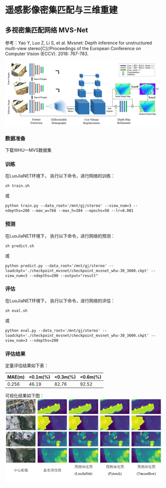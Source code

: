 # 遥感影像密集匹配与三维重建
## 多视密集匹配网络 MVS-Net
参考：Yao Y, Luo Z, Li S, et al. Mvsnet: Depth inference for unstructured multi-view stereo[C]//Proceedings of the European Conference on Computer Vision (ECCV). 2018: 767-783.

![](figs/network.png)

### 数据准备
下载WHU—MVS数据集

### 训练
在LuoJiaNET环境下， 执行以下命令，进行网络的训练：
```
sh train.sh
```
或
```
python train.py --data_root='/mnt/gj/stereo' --view_num=3 --ndepths=200 --max_w=768 --max_h=384 --epochs=50 --lr=0.001
```
### 预测
在LuoJiaNET环境下， 执行以下命令，进行网络的预测：
```
sh predict.sh
```
或
```
python predict.py --data_root='/mnt/gj/stereo' --loadckpt='./checkpoint_mvsnet/checkpoint_mvsnet_whu-30_3600.ckpt' --view_num=3 --ndepths=200 --output="result"
```
### 评估
在LuoJiaNET环境下， 执行以下命令，进行网络的评估：
```
sh eval.sh
```
或
```
python eval.py --data_root='/mnt/gj/stereo' --loadckpt='./checkpoint_mvsnet/checkpoint_mvsnet_whu-30_3600.ckpt' --view_num=3 --ndepths=200
```

### 评估结果
定量评估结果如下表：

| MAE(m) | <0.1m(%) | <0.3m(%) | <0.6m(%) |
|--------|----------|----------|----------|
| 0.256  | 46.19    | 82.76    | 92.52    |

可视化结果如下图：
![](figs/result.png)
